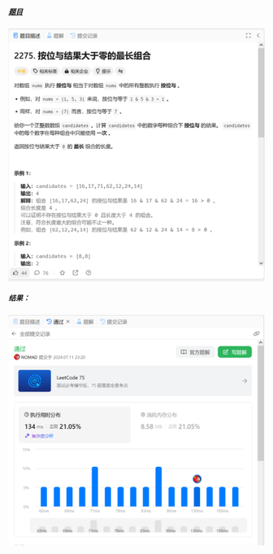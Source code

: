 ##### [题目](https://leetcode.cn/problems/largest-combination-with-bitwise-and-greater-than-zero/description/)
![pic](img.png)
##### 结果：
![pic](result.png)